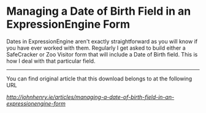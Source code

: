 Managing a Date of Birth Field in an ExpressionEngine Form
================================

Dates in ExpressionEngine aren't exactly straightforward as 
you will know if you have ever worked with them. Regularly 
I get asked to build either a SafeCracker or Zoo Visitor form 
that will include a Date of Birth field. This is how I deal 
with that particular field. 

---

You can find original article that this download belongs to at the following URL

*http://johnhenry.ie/articles/managing-a-date-of-birth-field-in-an-expressionengine-form*

